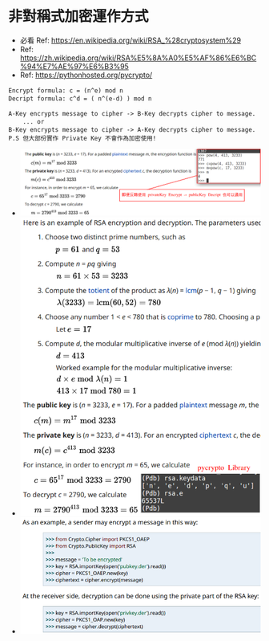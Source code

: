 # 非對稱式加密運作方式

- 必看 Ref: https://en.wikipedia.org/wiki/RSA_%28cryptosystem%29
- Ref: https://zh.wikipedia.org/wiki/RSA%E5%8A%A0%E5%AF%86%E6%BC%94%E7%AE%97%E6%B3%95
- Ref: https://pythonhosted.org/pycrypto/

```
Encrypt formula: c = (n^e) mod n
Decript formula: c^d = ( n^(e-d) ) mod n
```

```
A-Key encrypts message to cipher -> B-Key decrypts cipher to message.
	... or
B-Key encrypts message to cipher -> A-Key decrypts cipher to message.
P.S 但大部份實作 Private Key 不會作為加密使用!
```

- ![Alt text](https://raw.githubusercontent.com/scott1028/encryption-study/master/sample01_rsa.png "sample01_rsa.png")
- ![Alt text](https://raw.githubusercontent.com/scott1028/encryption-study/master/sample01_lib.png "sample01_lib.png")
- ![Alt text](https://raw.githubusercontent.com/scott1028/encryption-study/master/sample02_rsa.png "sample02_rsa.png")
